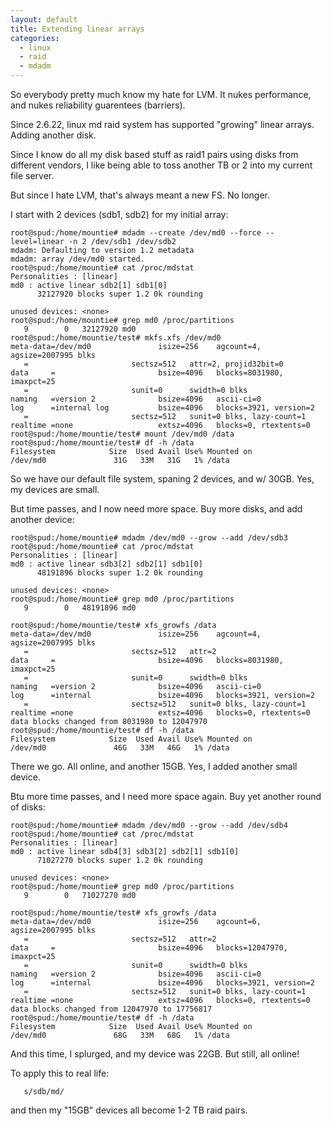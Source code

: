 ```yaml
---
layout: default
title: Extending linear arrays
categories:
  - linux
  - raid
  - mdadm
---
```


So everybody pretty much know my hate for LVM.  It nukes performance, and nukes reliability guarentees (barriers).

Since 2.6.22, linux md raid system has supported "growing" linear arrays.  Adding another disk.

Since I know do all my disk based stuff as raid1 pairs using disks from different vendors, I like being able to toss another TB or 2 into my current file server.

But since I hate LVM, that's always meant a new FS.   No longer.

I start with 2 devices (sdb1, sdb2) for my initial array:

	root@spud:/home/mountie# mdadm --create /dev/md0 --force --level=linear -n 2 /dev/sdb1 /dev/sdb2
	mdadm: Defaulting to version 1.2 metadata
	mdadm: array /dev/md0 started.
	root@spud:/home/mountie# cat /proc/mdstat 
	Personalities : [linear] 
	md0 : active linear sdb2[1] sdb1[0]
	      32127920 blocks super 1.2 0k rounding
	      
	unused devices: <none>
	root@spud:/home/mountie# grep md0 /proc/partitions 
	   9        0   32127920 md0
	root@spud:/home/mountie/test# mkfs.xfs /dev/md0
	meta-data=/dev/md0               isize=256    agcount=4, agsize=2007995 blks
	   =                       sectsz=512   attr=2, projid32bit=0
	data     =                       bsize=4096   blocks=8031980, imaxpct=25
	   =                       sunit=0      swidth=0 blks
	naming   =version 2              bsize=4096   ascii-ci=0
	log      =internal log           bsize=4096   blocks=3921, version=2
	   =                       sectsz=512   sunit=0 blks, lazy-count=1
	realtime =none                   extsz=4096   blocks=0, rtextents=0
	root@spud:/home/mountie/test# mount /dev/md0 /data
	root@spud:/home/mountie/test# df -h /data
	Filesystem            Size  Used Avail Use% Mounted on
	/dev/md0               31G   33M   31G   1% /data

So we have our default file system, spaning 2 devices, and w/ 30GB.  Yes, my devices are small.

But time passes, and I now need more space.  Buy more disks, and add another device:

	root@spud:/home/mountie# mdadm /dev/md0 --grow --add /dev/sdb3
	root@spud:/home/mountie# cat /proc/mdstat 
	Personalities : [linear] 
	md0 : active linear sdb3[2] sdb2[1] sdb1[0]
	      48191896 blocks super 1.2 0k rounding
	      
	unused devices: <none>
	root@spud:/home/mountie# grep md0 /proc/partitions 
	   9        0   48191896 md0

	root@spud:/home/mountie/test# xfs_growfs /data
	meta-data=/dev/md0               isize=256    agcount=4, agsize=2007995 blks
	   =                       sectsz=512   attr=2
	data     =                       bsize=4096   blocks=8031980, imaxpct=25
	   =                       sunit=0      swidth=0 blks
	naming   =version 2              bsize=4096   ascii-ci=0
	log      =internal               bsize=4096   blocks=3921, version=2
	   =                       sectsz=512   sunit=0 blks, lazy-count=1
	realtime =none                   extsz=4096   blocks=0, rtextents=0
	data blocks changed from 8031980 to 12047970
	root@spud:/home/mountie/test# df -h /data
	Filesystem            Size  Used Avail Use% Mounted on
	/dev/md0               46G   33M   46G   1% /data  

There we go.  All online, and another 15GB.  Yes, I added another small device.

Btu more time passes, and I need more space again.  Buy yet another round of disks:

	root@spud:/home/mountie# mdadm /dev/md0 --grow --add /dev/sdb4
	root@spud:/home/mountie# cat /proc/mdstat 
	Personalities : [linear] 
	md0 : active linear sdb4[3] sdb3[2] sdb2[1] sdb1[0]
	      71027270 blocks super 1.2 0k rounding
	      
	unused devices: <none>
	root@spud:/home/mountie# grep md0 /proc/partitions 
	   9        0   71027270 md0

	root@spud:/home/mountie/test# xfs_growfs /data
	meta-data=/dev/md0               isize=256    agcount=6, agsize=2007995 blks
	   =                       sectsz=512   attr=2
	data     =                       bsize=4096   blocks=12047970, imaxpct=25
	   =                       sunit=0      swidth=0 blks
	naming   =version 2              bsize=4096   ascii-ci=0
	log      =internal               bsize=4096   blocks=3921, version=2
	   =                       sectsz=512   sunit=0 blks, lazy-count=1
	realtime =none                   extsz=4096   blocks=0, rtextents=0
	data blocks changed from 12047970 to 17756817
	root@spud:/home/mountie/test# df -h /data
	Filesystem            Size  Used Avail Use% Mounted on
	/dev/md0               68G   33M   68G   1% /data  

And this time, I splurged, and my device was 22GB.  But still, all online!

To apply this to real life:

	   s/sdb/md/

and then my "15GB" devices all become 1-2 TB raid pairs.
